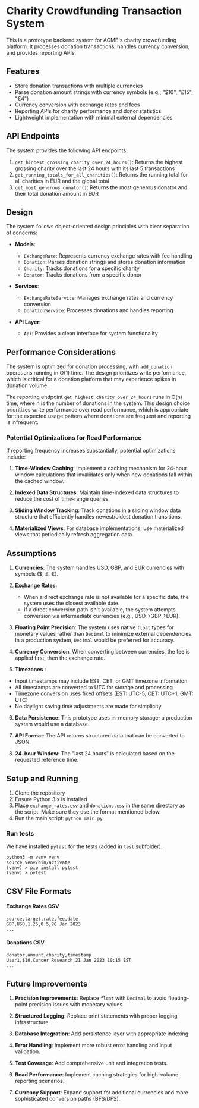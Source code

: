 # Charity Crowdfunding Transaction System

This is a prototype backend system for ACME's charity crowdfunding platform. It processes donation transactions, handles currency conversion, and provides reporting APIs.

## Features

- Store donation transactions with multiple currencies
- Parse donation amount strings with currency symbols (e.g., "$10", "£15", "€4")
- Currency conversion with exchange rates and fees
- Reporting APIs for charity performance and donor statistics
- Lightweight implementation with minimal external dependencies

## API Endpoints

The system provides the following API endpoints:

1. `get_highest_grossing_charity_over_24_hours()`: Returns the highest grossing charity over the last 24 hours with its last 5 transactions
2. `get_running_totals_for_all_charities()`: Returns the running total for all charities in EUR and the global total
3. `get_most_generous_donator()`: Returns the most generous donator and their total donation amount in EUR

## Design

The system follows object-oriented design principles with clear separation of concerns:

- **Models**:
  - `ExchangeRate`: Represents currency exchange rates with fee handling
  - `Donation`: Parses donation strings and stores donation information
  - `Charity`: Tracks donations for a specific charity
  - `Donator`: Tracks donations from a specific donor

- **Services**:
  - `ExchangeRateService`: Manages exchange rates and currency conversion
  - `DonationService`: Processes donations and handles reporting

- **API Layer**:
  - `Api`: Provides a clean interface for system functionality

## Performance Considerations

The system is optimized for donation processing, with `add_donation` operations running in O(1) time. The design prioritizes write performance, which is critical for a donation platform that may experience spikes in donation volume.

The reporting endpoint `get_highest_charity_over_24_hours` runs in O(n) time, where n is the number of donations in the system. This design choice prioritizes write performance over read performance, which is appropriate for the expected usage pattern where donations are frequent and reporting is infrequent.

### Potential Optimizations for Read Performance

If reporting frequency increases substantially, potential optimizations include:

1. **Time-Window Caching**: Implement a caching mechanism for 24-hour window calculations that invalidates only when new donations fall within the cached window.

2. **Indexed Data Structures**: Maintain time-indexed data structures to reduce the cost of time-range queries.

3. **Sliding Window Tracking**: Track donations in a sliding window data structure that efficiently handles newest/oldest donation transitions.

4. **Materialized Views**: For database implementations, use materialized views that periodically refresh aggregation data.

## Assumptions

1. **Currencies**: The system handles USD, GBP, and EUR currencies with symbols ($, £, €).

2. **Exchange Rates**: 
   - When a direct exchange rate is not available for a specific date, the system uses the closest available date.
   - If a direct conversion path isn't available, the system attempts conversion via intermediate currencies (e.g., USD→GBP→EUR).

3. **Floating Point Precision**: The system uses native `float` types for monetary values rather than `Decimal` to minimize external dependencies. In a production system, `Decimal` would be preferred for accuracy.

4. **Currency Conversion**: When converting between currencies, the fee is applied first, then the exchange rate.

5. **Timezones** :

- Input timestamps may include EST, CET, or GMT timezone information
- All timestamps are converted to UTC for storage and processing
- Timezone conversion uses fixed offsets (EST: UTC-5, CET: UTC+1, GMT: UTC)
- No daylight saving time adjustments are made for simplicity

6. **Data Persistence**: This prototype uses in-memory storage; a production system would use a database.

7. **API Format**: The API returns structured data that can be converted to JSON.

8. **24-hour Window**: The "last 24 hours" is calculated based on the requested reference time.

## Setup and Running

1. Clone the repository
2. Ensure Python 3.x is installed
3. Place `exchange_rates.csv` and `donations.csv` in the same directory as the script. Make sure they use the format mentioned below.
4. Run the main script: `python main.py`

### Run tests

We have installed `pytest` for the tests (added in `test` subfolder).

```
python3 -m venv venv
source venv/bin/activate
(venv) > pip install pytest
(venv) > pytest
```

## CSV File Formats

#### Exchange Rates CSV

```csv
source,target,rate,fee,date
GBP,USD,1.26,0.5,20 Jan 2023
...
```

#### Donations CSV

```csv
donator,amount,charity,timestamp
User1,$10,Cancer Research,21 Jan 2023 10:15 EST
...
```



## Future Improvements

1. **Precision Improvements**: Replace `float` with `Decimal` to avoid floating-point precision issues with monetary values.

2. **Structured Logging**: Replace print statements with proper logging infrastructure.

3. **Database Integration**: Add persistence layer with appropriate indexing.

4. **Error Handling**: Implement more robust error handling and input validation.

5. **Test Coverage**: Add comprehensive unit and integration tests.

6. **Read Performance**: Implement caching strategies for high-volume reporting scenarios.

7. **Currency Support**: Expand support for additional currencies and more sophisticated conversion paths (BFS/DFS).